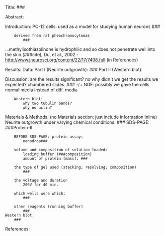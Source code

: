 Title: ###

Abstract:

Introduction:
    PC-12 cells:
        used as a model for studying human neurons
            ###

        derived from rat pheochromocytomas
            ###

...methylisothiazolinone is hydrophilic and so does not penetrate well into the skin (###cite), 
Du, et al., 2002 - http://www.jneurosci.org/content/22/17/7408.full (in References)



















Results:
    Data:
        Part I (Neurite outgrowth):
            ###
        Part II (Western blot):
        
        
        
        
        
        
        
        
        
        
        
        
        
        
        
        
        
        
        

Discussion:
    are the results significant? no
    why didn't we get the results we expected?
        chambered slides:
            ###
        -/+ NGF:
            possibly we gave the cells normal media instead of diff. media

        Western blot:
            why two tubulin bands?
            why no actin?


Materials & Methods:
    (no Materials section; just include information inline)
    Neurite outgrowth under varying chemical conditions:
        ###
    SDS-PAGE:
        ###Protein-II

        BEFORE SDS-PAGE: protein assay:
            nanodrop###

        volume and composition of solution loaded:
            loading buffer (###composition)
            amount of protein (mass): ###

        the type of gel used (stacking; resolving; composition)
            ###
        
        the voltage and duration
            200V for 40 min.

        which wells were which:
            ###
        
        other reagents (running buffer)
            ###
    Western blot:
        ###

References:


